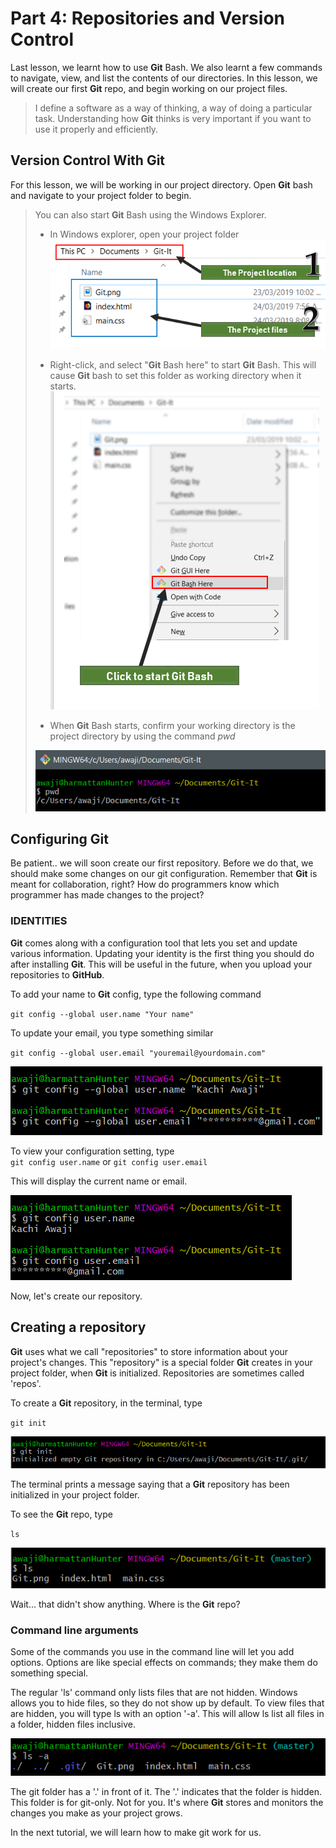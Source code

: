 # Part 4: Repositories and Version Control

Last lesson, we learnt how to use __Git__ Bash. We also learnt a few commands to navigate, view, and list the contents of our directories. In this lesson, we will create our first __Git__ repo, and begin working on our project files.

> I define a software as a way of thinking, a way of doing a particular task. Understanding how __Git__ thinks is very important if you want to use it properly and efficiently.  

## Version Control With __Git__
For this lesson, we will be working in our project directory. Open __Git__ bash and navigate to your project folder to begin.  
> You can also start __Git__ Bash using the Windows Explorer. 
> * In Windows explorer, open your project folder  
> ![The Project Folder](./images/17-ProjectFolder.png)  
>
> * Right-click, and select "__Git__ Bash here" to start __Git__ Bash. This will cause __Git__ bash to set this folder as working directory when it starts.  
> ![Launching __Git__ Bash through windows explorer](./images/18-GitBashHere.png)  
> 
> * When __Git__ Bash starts, confirm your working directory is the project directory by using the command *pwd*  
>
> ![pwd in git bash](./images/19-PWDGitBash.png)  

## Configuring __Git__
Be patient.. we will soon create our first repository. Before we do that, we should make some changes on our git configuration. Remember that __Git__ is meant for collaboration, right? How do programmers know which programmer has made changes to the project?

### IDENTITIES
__Git__ comes along with a configuration tool that lets you set and update various information. Updating your identity is the first thing you should do after installing __Git__. This will be useful in the future, when you upload your repositories to __GitHub__.

To add your name to __Git__ config, type the following command

`git config --global user.name "Your name" `  

To update your email, you type something similar  

`git config --global user.email "youremail@yourdomain.com"`  

![pwd in git bash](./images/20-configGit.png)  


To view your configuration setting, type  
`git config user.name`  or `git config user.email`

This will display the current name or email. 

![pwd in git bash](./images/21-ConfigGit.png)  

Now, let's create our repository.

## Creating a repository
__Git__ uses what we call "repositories" to store information about your project's changes. This "repository" is a special folder __Git__ creates in your project folder, when __Git__ is initialized. Repositories are sometimes called 'repos'.

To create a __Git__ repository, in the terminal, type 

`git init`

![pwd in git bash](./images/22-GitInitialize.png)  

The terminal prints a message saying that a __Git__ repository has been initialized in your project folder.

To see the __Git__ repo, type

` ls `

![pwd in git bash](./images/23-LsAfterGit.png)  

Wait... that didn't show anything. Where is the __Git__ repo?

### Command line arguments

Some of the commands you use in the command line will let you add options. Options are like special effects on commands; they make them do something special.

The regular 'ls' command only lists files that are not hidden. Windows allows you to hide files, so they do not show up by default. To view files that are hidden, you will type ls with an option '-a'. This will allow ls list all files in a folder, hidden files inclusive. 

![pwd in git bash](./images/24-LsWithAoptio.png)  

The git folder has a '.' in front of it. The '.' indicates that the folder is hidden. 
This folder is for git-only. Not for you. It's where __Git__ stores and monitors the changes you make as your project grows.


In the next tutorial, we will learn how to make git work for us.
